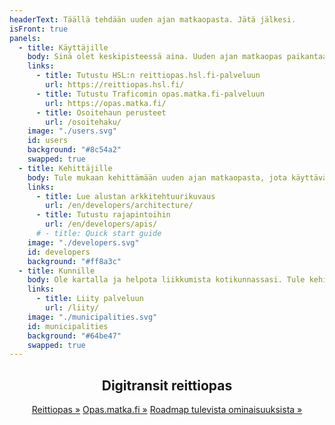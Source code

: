 ```yaml
---
headerText: Täällä tehdään uuden ajan matkaopasta. Jätä jälkesi.
isFront: true
panels:
  - title: Käyttäjille
    body: Sinä olet keskipisteessä aina. Uuden ajan matkaopas paikantaa sijaintisi ja kertoo lähimmät linjat, pysäkit ja reitit täysin reaaliaikaisesti. Reaaliaikaisesti tarkoittaa, että näet bussin tai junan sijainnin ja pysäkkiaikataulut totuudenmukaisina. Turha odottelu on historiaa. Palvelu suodattaa tarpeettoman tiedon ja kertoo, mitä ympärilläsi tapahtuu ja miten pääset sujuvimmin perille. Tulevaisuudessa reaaliaikainen palvelu kattaa koko maan.
    links:
      - title: Tutustu HSL:n reittiopas.hsl.fi-palveluun
        url: https://reittiopas.hsl.fi/
      - title: Tutustu Traficomin opas.matka.fi-palveluun
        url: https://opas.matka.fi/
      - title: Osoitehaun perusteet
        url: /osoitehaku/
    image: "./users.svg"
    id: users
    background: "#8c54a2"
    swapped: true
  - title: Kehittäjille
    body: Tule mukaan kehittämään uuden ajan matkaopasta, jota käyttävät sadat tuhannet ihmiset joka päivä. Todennäköisesti sinäkin. Voit kehittää koko palvelua tai parantaa vain yhtä sen osaa. Ota koodi käyttöösi, keksi uutta, näytä se muille! Käytössäsi on uusin selainteknologia ja kehitysympäristö tulee nopeasti tutuksi. Kääri hihat ja lataa Digitransit koneellesi. Lähdekoodi on avoin.
    links:
      - title: Lue alustan arkkitehtuurikuvaus
        url: /en/developers/architecture/
      - title: Tutustu rajapintoihin
        url: /en/developers/apis/
      # - title: Quick start guide
    image: "./developers.svg"
    id: developers
    background: "#ff8a3c"
  - title: Kunnille
    body: Ole kartalla ja helpota liikkumista kotikunnassasi. Tule kehittämään uuden ajan matkaopasta ja varmista kotipaikkakuntasi valtakunnallinen näkyvyys. Digitransit on HSL:n, Traficomin ja TVV LMJ Oy:n tarjoama palvelualusta, johon liittyminen on helppoa. Avoimen lähdekoodin ansiosta palvelun kehitystyössä voi olla mukana kuka tahansa asiasta kiinnostunut, mikä todennäköisesti vähentää palvelun virheitä, parantaa sen tietoturvaa ja tarjoaa aina ajantasaista tietoa. Samalla voit varmistaa, että kuntasi reitti- ja aikataulutedot ovat palvelualustan käytössä.
    links:
      - title: Liity palveluun
        url: /liity/
    image: "./municipalities.svg"
    id: municipalities
    background: "#64be47"
    swapped: true
---
```

<div style="text-align: center;">

## Digitransit reittiopas

<span class="large-link">[Reittiopas »](https://reittiopas.hsl.fi)</span>
<span class="large-link">[Opas.matka.fi »](https://opas.matka.fi)</span>
<span class="large-link">[Roadmap tulevista ominaisuuksista »](/roadmap/)</span>

</div>
